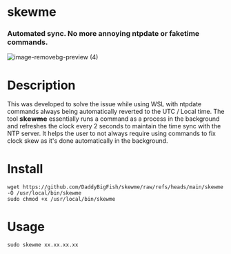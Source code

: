 # skewme
### Automated sync. No more annoying ntpdate or faketime commands.

![image-removebg-preview (4)](https://github.com/user-attachments/assets/3b251175-3d41-4d3c-81fb-d43e759309a1)

# Description
This was developed to solve the issue while using WSL with ntpdate commands always being automatically reverted to the UTC / Local time. The tool 𝘀𝗸𝗲𝘄𝗺𝗲 essentially runs a command as a process in the background and refreshes the clock every 2 seconds to maintain the time sync with the NTP server. It helps the user to not always require using commands to fix clock skew as it's done automatically in the background.

# Install
```
wget https://github.com/DaddyBigFish/skewme/raw/refs/heads/main/skewme -O /usr/local/bin/skewme
sudo chmod +x /usr/local/bin/skewme
```
# Usage
```
sudo skewme xx.xx.xx.xx
```
